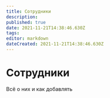 ```yaml
---
title: Сотрудники
description: 
published: true
date: 2021-11-21T14:38:46.630Z
tags: 
editor: markdown
dateCreated: 2021-11-21T14:38:46.630Z
---
```


# Сотрудники
Всё о них и как добавлять